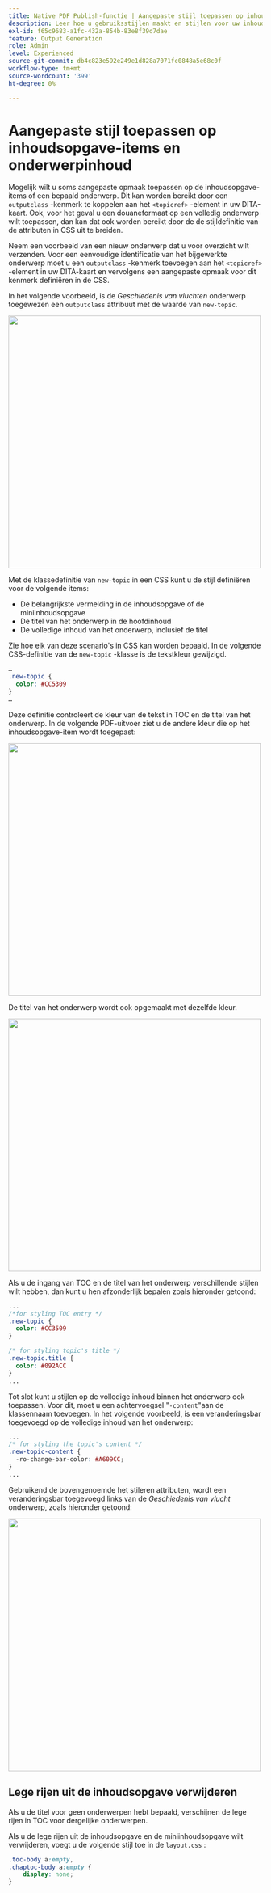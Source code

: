 ```yaml
---
title: Native PDF Publish-functie | Aangepaste stijl toepassen op inhoudsopgave-items en onderwerpinhoud
description: Leer hoe u gebruiksstijlen maakt en stijlen voor uw inhoud maakt.
exl-id: f65c9683-a1fc-432a-854b-83e8f39d7dae
feature: Output Generation
role: Admin
level: Experienced
source-git-commit: db4c823e592e249e1d828a7071fc0848a5e68c0f
workflow-type: tm+mt
source-wordcount: '399'
ht-degree: 0%

---
```


# Aangepaste stijl toepassen op inhoudsopgave-items en onderwerpinhoud

Mogelijk wilt u soms aangepaste opmaak toepassen op de inhoudsopgave-items of een bepaald onderwerp. Dit kan worden bereikt door een `outputclass` -kenmerk te koppelen aan het `<topicref>` -element in uw DITA-kaart. Ook, voor het geval u een douaneformaat op een volledig onderwerp wilt toepassen, dan kan dat ook worden bereikt door de de stijldefinitie van de attributen in CSS uit te breiden.

Neem een voorbeeld van een nieuw onderwerp dat u voor overzicht wilt verzenden. Voor een eenvoudige identificatie van het bijgewerkte onderwerp moet u een `outputclass` -kenmerk toevoegen aan het `<topicref>` -element in uw DITA-kaart en vervolgens een aangepaste opmaak voor dit kenmerk definiëren in de CSS.

In het volgende voorbeeld, is de *Geschiedenis van vluchten* onderwerp toegewezen een `outputclass` attribuut met de waarde van `new-topic`.

<img src="./assets/new-topic-attribute-in-map.png" width="500">

Met de klassedefinitie van `new-topic` in een CSS kunt u de stijl definiëren voor de volgende items:
* De belangrijkste vermelding in de inhoudsopgave of de miniinhoudsopgave
* De titel van het onderwerp in de hoofdinhoud
* De volledige inhoud van het onderwerp, inclusief de titel

Zie hoe elk van deze scenario&#39;s in CSS kan worden bepaald. In de volgende CSS-definitie van de `new-topic` -klasse is de tekstkleur gewijzigd.

```css
…
.new-topic {
  color: #CC5309
}
…
```

Deze definitie controleert de kleur van de tekst in TOC en de titel van het onderwerp. In de volgende PDF-uitvoer ziet u de andere kleur die op het inhoudsopgave-item wordt toegepast:

<img src="./assets/pdf-output-toc-entry.jpg" width="500">

De titel van het onderwerp wordt ook opgemaakt met dezelfde kleur.

<img src="./assets/pdf-output-topic-title.jpg" width="500">

Als u de ingang van TOC en de titel van het onderwerp verschillende stijlen wilt hebben, dan kunt u hen afzonderlijk bepalen zoals hieronder getoond:

```css
...
/*for styling TOC entry */
.new-topic {
  color: #CC3509
}

/* for styling topic's title */
.new-topic.title {
  color: #092ACC
}
...
```

Tot slot kunt u stijlen op de volledige inhoud binnen het onderwerp ook toepassen. Voor dit, moet u een achtervoegsel &quot;`-content`&quot;aan de klassennaam toevoegen. In het volgende voorbeeld, is een veranderingsbar toegevoegd op de volledige inhoud van het onderwerp:

```css
...
/* for styling the topic's content */
.new-topic-content {
  -ro-change-bar-color: #A609CC;
}
...
```

Gebruikend de bovengenoemde het stileren attributen, wordt een veranderingsbar toegevoegd links van de *Geschiedenis van vlucht* onderwerp, zoals hieronder getoond:

<img src="./assets/pdf-output-topic-content.jpg" width="500">

## Lege rijen uit de inhoudsopgave verwijderen

Als u de titel voor geen onderwerpen hebt bepaald, verschijnen de lege rijen in TOC voor dergelijke onderwerpen.

Als u de lege rijen uit de inhoudsopgave en de miniinhoudsopgave wilt verwijderen, voegt u de volgende stijl toe in de `layout.css` :

```css
.toc-body a:empty,
.chaptoc-body a:empty {
    display: none;
} 
```

